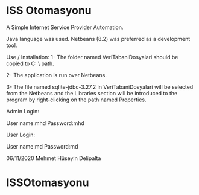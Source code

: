 # ISS Otomasyonu

A Simple Internet Service Provider Automation.

Java language was used.
Netbeans (8.2) was preferred as a development tool.


Use / Installation:
1- The folder named VeriTabaniDosyalari should be copied to C: \ path.

2- The application is run over Netbeans.

3- The file named sqlite-jdbc-3.27.2 in VeriTabaniDosyalari will be selected from the Netbeans and the Libraries section will be introduced to the program by right-clicking on the path named Properties.

Admin Login:

User name:mhd
Password:mhd

User Login:

User name:md
Password:md


06/11/2020
Mehmet Hüseyin Delipalta

# ISSOtomasyonu
